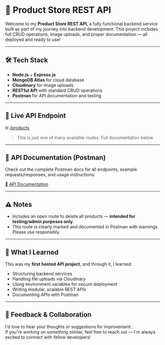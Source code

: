 # 🚀 Product Store REST API

Welcome to my **Product Store REST API**, a fully functional backend service built as part of my journey into backend development. This project includes full CRUD operations, image uploads, and proper documentation — all deployed and ready to use!

---

## 🛠️ Tech Stack

- **Node.js** + **Express.js**
- **MongoDB Atlas** for cloud database
- **Cloudinary** for image uploads
- **RESTful API** with standard CRUD operations
- **Postman** for API documentation and testing

---

## 🔗 Live API Endpoint

🌐 [/products]([https://lnkd.in/gEBz4DZ6](https://product-api-2qbu.onrender.com/api/products))

> This is just one of many available routes. Full documentation below.

---

## 📄 API Documentation (Postman)

Check out the complete Postman docs for all endpoints, example requests/responses, and usage instructions:

📘 [API Documentation]([https://lnkd.in/g_HJe3VZ](https://documenter.getpostman.com/view/37411269/2sB2j7cpQG))

---

## ⚠️ Notes

- Includes an open route to delete all products — **intended for testing/admin purposes only**.
- This route is clearly marked and documented in Postman with warnings. Please use responsibly.

---

## 🧠 What I Learned

This was my **first hosted API project**, and through it, I learned:
- Structuring backend services
- Handling file uploads via Cloudinary
- Using environment variables for secure deployment
- Writing modular, scalable REST APIs
- Documenting APIs with Postman

---

## 💬 Feedback & Collaboration

I'd love to hear your thoughts or suggestions for improvement.  
If you're working on something similar, feel free to reach out — I'm always excited to connect with fellow developers!
